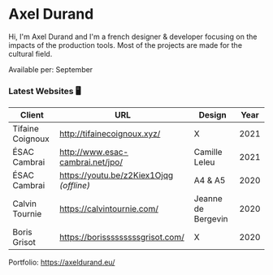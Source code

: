 # Axel Durand

Hi, I'm Axel Durand and I'm a french designer & developer focusing on the impacts of the production tools.
Most of the projects are made for the cultural field.

Available per: September

### Latest Websites :desktop_computer:

Client | URL | Design | Year
------------ | ------------- | ------------- | -------------
Tifaine Coignoux | http://tifainecoignoux.xyz/ | X | 2021
ÉSAC Cambrai | http://www.esac-cambrai.net/jpo/ | Camille Leleu | 2021
ÉSAC Cambrai | https://youtu.be/z2Kiex1Ojqg *(offline)* | A4 & A5 | 2020
Calvin Tournie | https://calvintournie.com/ | Jeanne de Bergevin | 2020
Boris Grisot | https://borisssssssssgrisot.com/ | X | 2020





Portfolio: https://axeldurand.eu/




